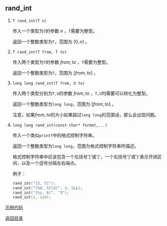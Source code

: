 ## rand_int

1. `T rand_int(T n)` 

   传入一个类型为`T`的参数 $n$ ，`T`需要为整型。

   返回一个整数类型为`T`，范围为 $[0,n)$ 。

2. `T rand_int(T from, T to)` 

   传入两个类型为`T`的参数 $from, to$ ，`T`需要为整型。

   返回一个整数类型为`T`，范围为 $[from, to]$ 。

3. `long long rand_int(T from, U to)` 

   传入两个类型分别为`T,U`的参数 $from, to$ ，`T,U`均需要可以转化为整型。

   返回一个整数类型为`long long`，范围为 $[from, to]$ 。

   注意，如果$from,to$的大小如果超过`long long`的范围话，那么会出现问题。

4. `long long rand_int(const char* format,...)` 

   传入一个类似`printf`中的格式控制字符串。

   返回一个整数类型为`long long`，范围为格式控制字符串所描述。

   格式控制字符串中应该包含一个左括号'['或'('，一个右括号']'或')'表示开闭区间，以及一个逗号分隔左右端点。

   例子：

   ```cpp
   rand_int("[3, 5]");
   rand_int("(%d, %lld)", 3, 5LL);
   rand_int("[%s, 6)", "3");
   rand_int(1, 1e9);
   ```

[示例代码](../../../examples/rand_int.cpp)

[返回目录](../../home.md)
